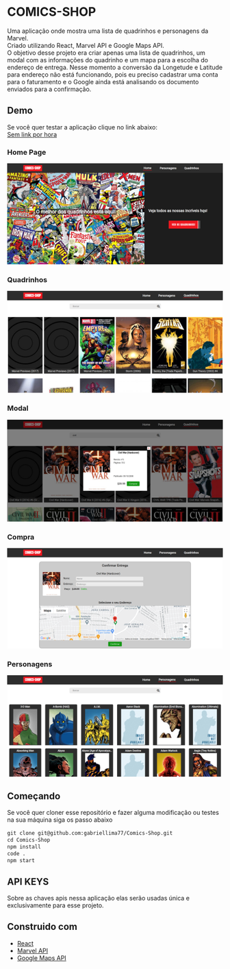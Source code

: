 # COMICS-SHOP

Uma aplicação onde mostra uma lista de quadrinhos e personagens da Marvel. </br>
Criado utilizando React, Marvel API e Google Maps API.
</br>
O objetivo desse projeto era criar apenas uma lista de quadrinhos, um modal com as informações do quadrinho e um mapa para a escolha do endereço de entrega. Nesse momento a conversão da Longetude e Latitude para endereço não está funcionando, pois eu preciso cadastrar uma conta para o faturamento e o Google ainda está analisando os documento enviados para a confirmação.

## Demo

Se você quer testar a aplicação clique no link abaixo: </br>
[Sem link por hora](https://google.com.br/)

### Home Page

![home page](./demo/home.png)

### Quadrinhos

![quadrinhos](./demo/quadrinhos.png)

### Modal

![modal](./demo/modal.png)

### Compra

![compra](./demo/compra.png)

### Personagens

![personagens](./demo/personagens.png)



## Começando

Se você quer cloner esse repositório e fazer alguma modificação ou testes na sua máquina siga os passo abaixo

```
git clone git@github.com:gabriellima77/Comics-Shop.git
cd Comics-Shop
npm install
code .
npm start
```

## API KEYS

Sobre as chaves apis nessa aplicação elas serão usadas única e exclusivamente para esse projeto.

## Construido com

- [React](https://reactjs.org/)
- [Marvel API](https://developer.marvel.com/)
- [Google Maps API](https://developers.google.com/maps)

